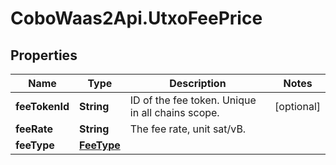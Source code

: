 # CoboWaas2Api.UtxoFeePrice

## Properties

Name | Type | Description | Notes
------------ | ------------- | ------------- | -------------
**feeTokenId** | **String** | ID of the fee token. Unique in all chains scope. | [optional] 
**feeRate** | **String** | The fee rate, unit sat/vB. | 
**feeType** | [**FeeType**](FeeType.md) |  | 


